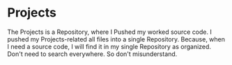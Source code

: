 # Projects
The Projects is a Repository, where I Pushed my worked source code. I pushed my Projects-related all files into a single Repository. Because, when I need a source code, I will find it in my single Repository as organized. Don't need to search everywhere. So don't misunderstand.
